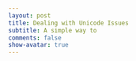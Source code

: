 ```yaml
---
layout: post
title: Dealing with Unicode Issues
subtitle: A simple way to
comments: false
show-avatar: true
---
```


